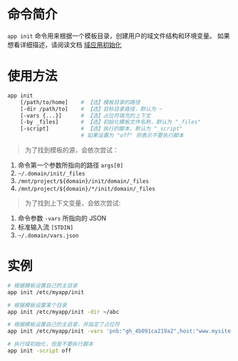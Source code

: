 # 命令简介 

`app init` 命令用来根据一个模板目录，创建用户的域文件结构和环境变量。
如果想看详细描述，请阅读文档 [域应用初始化](core-l2/c2-app-init.md)
   
# 使用方法

```bash
app init 
    [/path/to/home]    # 【选】模板目录的路径
    [-dir /path/to]    # 【选】目标目录路径，默认为 ~
    [-vars {...}]      # 【选】占位符填充的上下文
    [-by _files]       # 【选】初始化模板文件名称，默认为 "_files"
    [-script]          # 【选】执行的脚本，默认为 "_script"
                       # 如果设置为 "off" 则表示不要执行脚本
```

> 为了找到模板的源，会依次尝试：

1. 命令第一个参数所指向的路径 `args[0]`
2. `~/.domain/init/_files`
3. `/mnt/project/${domain}/init/domain/_files`
4. `/mnt/project/${domain}/*/init/domain/_files`

> 为了找到上下文变量，会依次尝试:

1. 命令参数 `-vars` 所指向的 JSON
2. 标准输入流 `[STDIN]`
3. `~/.domain/vars.json`
    
# 实例

```bash
# 根据模板设置自己的主目录
app init /etc/myapp/init  

# 根据模板设置某个目录
app init /etc/myapp/init -dir ~/abc

# 根据模板设置自己的主目录，并指定了占位符
app init /etc/myapp/init -vars 'pnb:"gh_4b091ca219a2",host:"www.mysite.com"'

# 执行域初始化，但是不要执行脚本
app init -script off
```    
